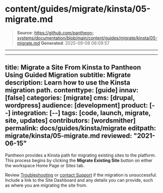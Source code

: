 # content/guides/migrate/kinsta/05-migrate.md

> **Source**: https://github.com/pantheon-systems/documentation/blob/main/content/guides/migrate/kinsta/05-migrate.md
> **Generated**: 2025-09-08 06:09:57

---

---
title: Migrate a Site From Kinsta to Pantheon Using Guided Migration
subtitle: Migrate
description: Learn how to use the Kinsta migration path.
contenttype: [guide]
innav: [false]
categories: [migrate]
cms: [drupal, wordpress]
audience: [development]
product: [--]
integration: [--]
tags: [code, launch, migrate, site, updates]
contributors: [wordsmither]
permalink: docs/guides/kinsta/migrate
editpath: migrate/kinsta/05-migrate.md
reviewed: "2021-06-15"
---

Pantheon provides a Kinsta path for migrating existing sites to the platform. This process begins by clicking the **Migrate Existing Site** button on either the workspace Home Page or Sites tab.

<Partial file="migrate/migrate-all.md" />

Review [Troubleshooting](/guides/kinsta/troubleshooting) or [contact Support](/guides/support/contact-support/) if the migration is unsuccessful. Include a link to the Site Dashboard and any details you can provide, such as where you are migrating the site from.
